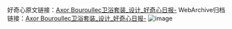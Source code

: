 好奇心原文链接：[Axor Bouroullec卫浴套装_设计_好奇心日报-](https://www.qdaily.com/articles/2405.html)
WebArchive归档链接：[Axor Bouroullec卫浴套装_设计_好奇心日报-](http://web.archive.org/web/20190623151104/https://www.qdaily.com/articles/2405.html)
![image](http://ww3.sinaimg.cn/large/007d5XDpgy1g3vc2vi1huj30u02qn7en)